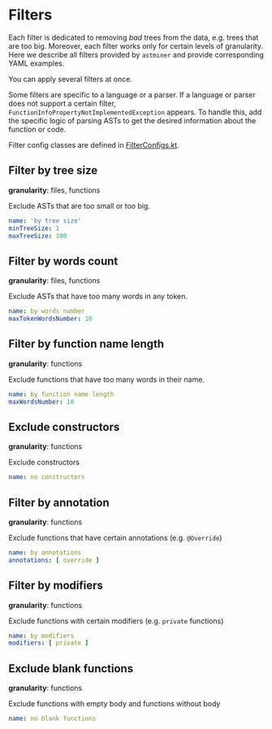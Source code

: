 # Filters

Each filter is dedicated to removing *bad* trees from the data, e.g. trees that are too big.
Moreover, each filter works only for certain levels of granularity.
Here we describe all filters provided by `astminer` and provide corresponding YAML examples.

You can apply several filters at once. 

Some filters are specific to a language or a parser.
If a language or parser does not support a certain filter,
`FunctionInfoPropertyNotImplementedException` appears.
To handle this, add the specific logic of parsing ASTs to get the desired information about the function or code. 

[//]: # "Please write more specifically what the developer should do and what result they would get. e.g. To get the necessary information about the function or file, you can extend astminer with the specific logic of parsing an AST. To do this, ??? add a custom filter ??? in ... "

Filter config classes are defined in [FilterConfigs.kt](../src/main/kotlin/astminer/config/FilterConfigs.kt).

## Filter by tree size
**granularity**: files, functions

Exclude ASTs that are too small or too big.

 ```yaml
 name: 'by tree size'
 minTreeSize: 1
 maxTreeSize: 100
 ```

## Filter by words count
**granularity**: files, functions

Exclude ASTs that have too many words in any token.

 ```yaml
 name: by words number
 maxTokenWordsNumber: 10
 ```

## Filter by function name length
**granularity**: functions

Exclude functions that have too many words in their name.

 ```yaml
 name: by function name length
 maxWordsNumber: 10
 ```

## Exclude constructors
**granularity**: functions

Exclude constructors

 ```yaml
 name: no constructors
 ```

## Filter by annotation
**granularity**: functions

Exclude functions that have certain annotations (e.g. `@Override`)

 ```yaml
 name: by annotations
 annotations: [ override ]
 ```

## Filter by modifiers
**granularity**: functions

Exclude functions with certain modifiers (e.g. `private` functions)

 ```yaml
 name: by modifiers
 modifiers: [ private ]
 ```

## Exclude blank functions
**granularity**: functions

Exclude functions with empty body and functions without body

```yaml
name: no blank functions
```
